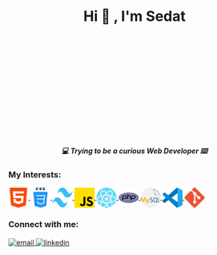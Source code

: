 
<h1 align="center">Hi 🥳  , I'm Sedat</h1>



<p align="center"><img src="images/giphy.gif"height="200" width="300"></p>
<h5 align="center"> 💻 Trying to be a curious Web Developer  ⌨️ </h5>

<h3 align="left">My Interests:</h3>

<p align="left">
	<a href = "https://developer.mozilla.org/en-US/docs/Web/HTML" target="_blank">
		<img align="center" src="/images/html.png" alt="Html" height="40" width="40" />
	</a>
	<a href = "https://www.jetbrains.com/idea/" target="_blank">
		<img align="center" src="/images/css.png" alt="Css" height="40" width="40" />
	</a>
	<a href = "https://firebase.google.com/" target="_blank">
		<img align="center" src="/images/tailwind.svg" alt="Tailwind" height="40" width="40" />
	</a>
	<a href = "https://kotlinlang.org/" target="_blank">
		<img align="center" src="/images/js.png" alt="Javascript" height="40" width="40" />
	</a>
	<a href = "https://docs.oracle.com/javase/8/docs/technotes/guides/language/index.html" target="_blank">
		<img align="center" src="/images/react.png" alt="React" height="40" width="40" />
	</a>
	<a href = "https://docs.oracle.com/javase/8/docs/technotes/guides/language/index.html" target="_blank">
		<img align="center" src="/images/php.png" alt="Php" height="40" width="40" />
	</a>
	<a href = "https://jupyter.org/" target="_blank">
		<img align="center" src="/images/mysql.png" alt="MySQL" height="40" width="40" />
	</a>
	<a href = "https://git-scm.com/" target="_blank">
		<img align="center" src="/images/vscode.png" alt="VsCode" height="40" width="40" />
	</a>
	<a href = "https://www.sourcetreeapp.com/" target="_blank">
		<img align="center" src="/images/git.png" alt="Git" height="40" width="40" />
	</a>
</p>


<h3 align="left">Connect with me:</h3>

<p align="left">
	<a href="mailto:sedatbilece.contact@gmail.com" target="_blank">
		<img align="center" src="https://upload.wikimedia.org/wikipedia/commons/7/7e/Gmail_icon_%282020%29.svg" alt="email" height="40" width="40" />
	</a>
	<a href="https://www.linkedin.com/in/sedat-bilece-504a92197/" target="_blank">
		<img align="center" src="https://upload.wikimedia.org/wikipedia/commons/c/c9/Linkedin.svg" alt="linkedin" height="40" width="40" />
	</a>
	
</p>
